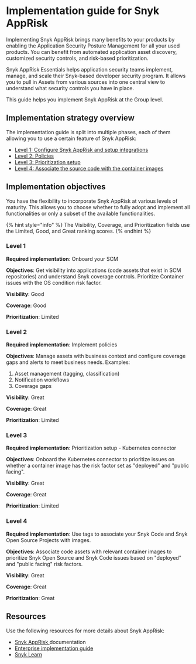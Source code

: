 # Implementation guide for Snyk AppRisk

Implementing Snyk AppRisk brings many benefits to your products by enabling the Application Security Posture Management for all your used products. You can benefit from automated application asset discovery, customized security controls, and risk-based prioritization.

Snyk AppRisk Essentials helps application security teams implement, manage, and scale their Snyk-based developer security program. It allows you to pull in Assets from various sources into one central view to understand what security controls you have in place.

This guide helps you implement Snyk AppRisk at the Group level.

## Implementation strategy overview

The implementation guide is split into multiple phases, each of them allowing you to use a certain feature of Snyk AppRisk:

* [Level 1: Configure Snyk AppRisk and setup integrations](level-1-configure-snyk-apprisk-and-setup-integrations.md)
* [Level 2: Policies](level-2-policies.md)&#x20;
* [Level 3: Prioritization setup ](level-3-prioritization-setup.md)
* [Level 4: Associate the source code with the container images](level-4-associate-the-source-code-with-the-container-images.md)

## Implementation objectives

You have the flexibility to incorporate Snyk AppRisk at various levels of maturity. This allows you to choose whether to fully adopt and implement all functionalities or only a subset of the available functionalities.&#x20;

{% hint style="info" %}
The Visibility, Coverage, and Prioritization fields use the Limited, Good, and Great ranking scores.
{% endhint %}

### Level 1

**Required implementation**: Onboard your SCM

**Objectives**: Get visibility into applications (code assets that exist in SCM repositories) and understand Snyk coverage controls. Prioritize Container issues with the OS condition risk factor.

**Visibility**: Good

**Coverage**: Good

**Prioritization**: Limited

### Level 2

**Required implementation**: Implement policies

**Objectives**: Manage assets with business context and configure coverage gaps and alerts to meet business needs. Examples:

1. Asset management (tagging, classification)
2. Notification workflows
3. Coverage gaps

**Visibility**: Great

**Coverage**: Great

**Prioritization**: Limited

### Level 3

**Required implementation**: Prioritization setup - Kubernetes connector

**Objectives**: Onboard the Kubernetes connector to prioritize issues on whether a container image has the risk factor set as "deployed" and "public facing".

**Visibility**: Great

**Coverage**: Great

**Prioritization**: Limited

### Level 4

**Required implementation**: Use tags to associate your Snyk Code and Snyk Open Source Projects with images.

**Objectives**: Associate code assets with relevant container images to prioritize Snyk Open Source and Snyk Code issues based on "deployed" and "public facing" risk factors.

**Visibility**: Great

**Coverage**: Great

**Prioritization**: Great

## Resources

Use the following resources for more details about Snyk AppRisk:

* [Snyk AppRisk ](../getting-started-with-snyk-apprisk.md)documentation
* [Enterprise implementation guide](../../../implement-snyk/enterprise-implementation-guide/)
* [Snyk Learn](https://learn.snyk.io/)&#x20;




